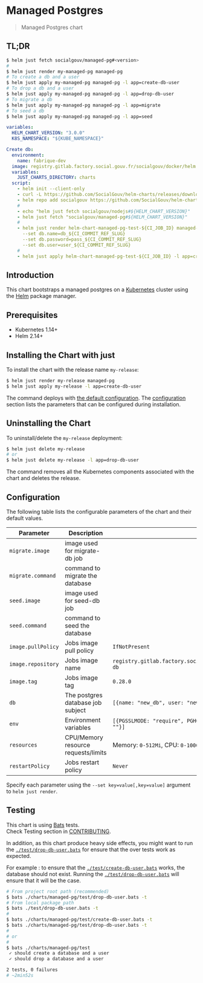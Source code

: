 # Managed Postgres

> Managed Postgres chart

## TL;DR

```sh
$ helm just fetch socialgouv/managed-pg#<version>
#
$ helm just render my-managed-pg managed-pg
# To create a db and a user
$ helm just apply my-managed-pg managed-pg -l app=create-db-user
# To drop a db and a user
$ helm just apply my-managed-pg managed-pg -l app=drop-db-user
# To migrate a db
$ helm just apply my-managed-pg managed-pg -l app=migrate
# To seed a db
$ helm just apply my-managed-pg managed-pg -l app=seed
```

```yaml
variables:
  HELM_CHART_VERSION: "3.0.0"
  K8S_NAMESPACE: "${KUBE_NAMESPACE}"

Create db:
  environment:
    name: fabrique-dev
  image: registry.gitlab.factory.social.gouv.fr/socialgouv/docker/helm:0.25.0
  variables:
    JUST_CHARTS_DIRECTORY: charts
  script:
    - helm init --client-only
    - curl -L https://github.com/SocialGouv/helm-charts/releases/download/v${HELM_CHART_VERSION}/helm-just-linux-${HELM_CHART_VERSION}.tgz | tar -C $(helm home) -xzv
    - helm repo add socialgouv https://github.com/SocialGouv/helm-charts/releases/download/v${HELM_CHART_VERSION}
    #
    - echo "helm just fetch socialgouv/nodejs#${HELM_CHART_VERSION}"
    - helm just fetch "socialgouv/managed-pg#${HELM_CHART_VERSION}"
    #
    - helm just render helm-chart-managed-pg-test-${CI_JOB_ID} managed-pg
      --set db.name=db_${CI_COMMIT_REF_SLUG}
      --set db.password=pass_${CI_COMMIT_REF_SLUG}
      --set db.user=user_${CI_COMMIT_REF_SLUG}
    #
    - helm just apply helm-chart-managed-pg-test-${CI_JOB_ID} -l app=create-db-user
```

## Introduction

This chart bootstraps a managed postgres on a [Kubernetes](http://kubernetes.io) cluster using the [Helm](https://helm.sh) package manager.

## Prerequisites

- Kubernetes 1.14+
- Helm 2.14+

## Installing the Chart with just

To install the chart with the release name `my-release`:

```sh
$ helm just render my-release managed-pg
$ helm just apply my-release -l app=create-db-user
```

The command deploys with [the default configuration](./values.yaml). The [configuration](#configuration) section lists the parameters that can be configured during installation.

## Uninstalling the Chart

To uninstall/delete the `my-release` deployment:

```bash
$ helm just delete my-release
# or
$ helm just delete my-release -l app=drop-db-user
```

The command removes all the Kubernetes components associated with the chart and deletes the release.

## Configuration

The following table lists the configurable parameters of the chart and their default values.

| Parameter          | Description                         | Default                                                             |
| ------------------ | ----------------------------------- | ------------------------------------------------------------------- |
| `migrate.image`    | image used for migrate-db job       |                                                                     |
| `migrate.command`  | command to migrate the database     |                                                                     |
| `seed.image`       | image used for seed-db job          |                                                                     |
| `seed.command`     | command to seed the database        |                                                                     |
| `image.pullPolicy` | Jobs image pull policy              | `IfNotPresent`                                                      |
| `image.repository` | Jobs image name                     | `registry.gitlab.factory.social.gouv.fr/socialgouv/docker/azure-db` |
| `image.tag`        | Jobs image tag                      | `0.28.0`                                                            |
| `db`               | The postgres database job subject   | `[{name: "new_db", user: "new_user", password: "new_pass"}]`        |
| `env`              | Environment variables               | `[{PGSSLMODE: "require", PGHOST: "", PGUSER: "", PGPASSWORD: ""}]`  |
| `resources`        | CPU/Memory resource requests/limits | Memory: `0-512Mi`, CPU: `0-1000m`                                   |
| `restartPolicy`    | Jobs restart policy                 | `Never`                                                             |

Specify each parameter using the `--set key=value[,key=value]` argument to `helm just render`.

## Testing

This chart is using [Bats](https://github.com/sstephenson/bats) tests.  
Check Testing section in [CONTRIBUTING](../../CONTRIBUTING.md).

In addition, as this chart produce heavy side effects, you might want to run the [`./test/drop-db-user.bats`](./test/drop-db-user.bats) for ensure that the over tests work as expected.

For example : to ensure that the [`./test/create-db-user.bats`](./test/create-db-user.bats) works, the database should not exist. Running the [`./test/drop-db-user.bats`](./test/drop-db-user.bats) will ensure that it will be the case.

```sh
# From project root path (recommended)
$ bats ./charts/managed-pg/test/drop-db-user.bats -t
# From local package path
$ bats ./test/drop-db-user.bats -t
#
$ bats ./charts/managed-pg/test/create-db-user.bats -t
$ bats ./charts/managed-pg/test/drop-db-user.bats -t
#
# or
#
$ bats ./charts/managed-pg/test
 ✓ should create a database and a user
 ✓ should drop a database and a user

2 tests, 0 failures
# ~2min52s
```
